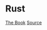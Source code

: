 # Rust

[The Book](https://github.com/whzd/learn/tree/main/rust/the_book) [Source](https://doc.rust-lang.org/stable/book/title-page.html)
